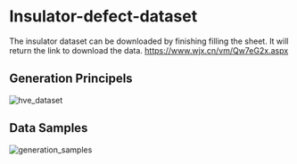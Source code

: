 
# Insulator-defect-dataset
The insulator dataset can be downloaded by finishing filling the sheet. It will return the link to download the data.
https://www.wjx.cn/vm/Qw7eG2x.aspx
## Generation Principels
![hve_dataset](https://github.com/user-attachments/assets/be7e62db-fda6-4b4d-af4e-aac176502873)
## Data Samples
![generation_samples](https://github.com/user-attachments/assets/63737fee-ac6b-4fdf-874d-fbf29b46c698)
